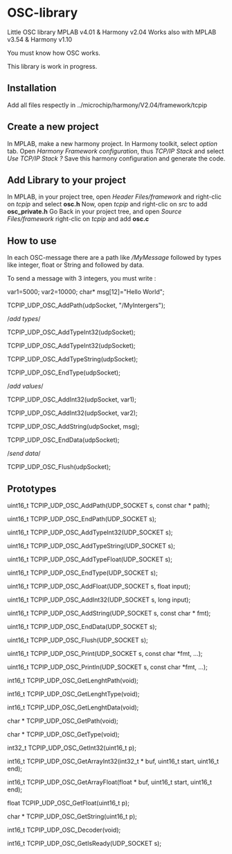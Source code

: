 # OSC-library
Little OSC library MPLAB v4.01 &amp; Harmony v2.04 
Works also with MPLAB v3.54 &amp; Harmony v1.10

You must know how OSC works.

This library is work in progress.

## Installation
Add all files respectly in ../microchip/harmony/V2.04/framework/tcpip

## Create a new project
In MPLAB, make a new harmony project. 
In Harmony toolkit, select *option* tab. 
Open *Harmony Framework configuration*, thus *TCP/IP Stack* and select *Use TCP/IP Stack ?*
Save this harmony configuration and generate the code.

## Add Library to your project
In MPLAB, in your project tree, open *Header Files/framework* and right-clic on *tcpip* and select **osc.h**
Now, open *tcpip* and right-clic on *src* to add **osc_private.h**
Go Back in your project tree, and open *Source Files/framework* right-clic on *tcpip* and add **osc.c**

## How to use
In each OSC-message there are a path like */MyMessage* followed by types like integer, float or String and followed by data.

To send a message with 3 integers, you must write :

var1=5000;
var2=10000;
char* msg[12]="Hello World";

TCPIP_UDP_OSC_AddPath(udpSocket, "/MyIntergers");

/*add types*/

TCPIP_UDP_OSC_AddTypeInt32(udpSocket);

TCPIP_UDP_OSC_AddTypeInt32(udpSocket);

TCPIP_UDP_OSC_AddTypeString(udpSocket);

TCPIP_UDP_OSC_EndType(udpSocket);

/*add values*/

TCPIP_UDP_OSC_AddInt32(udpSocket, var1);

TCPIP_UDP_OSC_AddInt32(udpSocket, var2);

TCPIP_UDP_OSC_AddString(udpSocket, msg);

TCPIP_UDP_OSC_EndData(udpSocket);

/*send data*/

TCPIP_UDP_OSC_Flush(udpSocket);

## Prototypes
uint16_t TCPIP_UDP_OSC_AddPath(UDP_SOCKET s, const char * path);

uint16_t TCPIP_UDP_OSC_EndPath(UDP_SOCKET s);

uint16_t TCPIP_UDP_OSC_AddTypeInt32(UDP_SOCKET s);

uint16_t TCPIP_UDP_OSC_AddTypeString(UDP_SOCKET s);

uint16_t TCPIP_UDP_OSC_AddTypeFloat(UDP_SOCKET s);

uint16_t TCPIP_UDP_OSC_EndType(UDP_SOCKET s);

uint16_t TCPIP_UDP_OSC_AddFloat(UDP_SOCKET s, float input);

uint16_t TCPIP_UDP_OSC_AddInt32(UDP_SOCKET s, long input);

uint16_t TCPIP_UDP_OSC_AddString(UDP_SOCKET s, const char * fmt);

uint16_t TCPIP_UDP_OSC_EndData(UDP_SOCKET s);

uint16_t TCPIP_UDP_OSC_Flush(UDP_SOCKET s);

uint16_t TCPIP_UDP_OSC_Print(UDP_SOCKET s, const char *fmt, ...);

uint16_t TCPIP_UDP_OSC_Println(UDP_SOCKET s, const char *fmt, ...);

int16_t TCPIP_UDP_OSC_GetLenghtPath(void);

int16_t TCPIP_UDP_OSC_GetLenghtType(void);

int16_t TCPIP_UDP_OSC_GetLenghtData(void);

char * TCPIP_UDP_OSC_GetPath(void);

char * TCPIP_UDP_OSC_GetType(void);

int32_t TCPIP_UDP_OSC_GetInt32(uint16_t p);

int16_t TCPIP_UDP_OSC_GetArrayInt32(int32_t * buf, uint16_t start, uint16_t end);

int16_t TCPIP_UDP_OSC_GetArrayFloat(float * buf, uint16_t start, uint16_t end);

float TCPIP_UDP_OSC_GetFloat(uint16_t p);

char * TCPIP_UDP_OSC_GetString(uint16_t p);

int16_t TCPIP_UDP_OSC_Decoder(void);

int16_t TCPIP_UDP_OSC_GetIsReady(UDP_SOCKET s);

